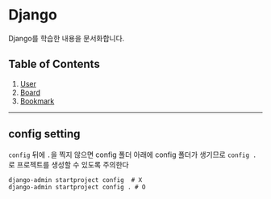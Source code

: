 # Django


Django를 학습한 내용을 문서화합니다. 


## Table of Contents

  1. [User](./User.md)
  1. [Board](./Board.md)
  1. [Bookmark](./Bookmark.md)
  
  
---


## config setting

`config` 뒤에 `.`을 찍지 않으면 config 폴더 아래에 config 폴더가 생기므로  `config .`로 프로젝트를 생성할 수 있도록 주의한다

```
django-admin startproject config  # X
django-admin startproject config . # O
```

